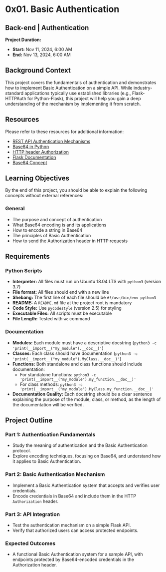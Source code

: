 # 0x01. Basic Authentication

## Back-end | Authentication

**Project Duration:**  
- **Start:** Nov 11, 2024, 6:00 AM  
- **End:** Nov 13, 2024, 6:00 AM 

## Background Context

This project covers the fundamentals of authentication and demonstrates how to implement Basic Authentication on a simple API. While industry-standard applications typically use established libraries (e.g., Flask-HTTPAuth for Python-Flask), this project will help you gain a deep understanding of the mechanism by implementing it from scratch.

## Resources
Please refer to these resources for additional information:
- [REST API Authentication Mechanisms](#)
- [Base64 in Python](#)
- [HTTP header Authorization](#)
- [Flask Documentation](#)
- [Base64 Concept](#)

## Learning Objectives

By the end of this project, you should be able to explain the following concepts without external references:

### General
- The purpose and concept of authentication
- What Base64 encoding is and its applications
- How to encode a string in Base64
- The principles of Basic Authentication
- How to send the Authorization header in HTTP requests

## Requirements

### Python Scripts
- **Interpreter:** All files must run on Ubuntu 18.04 LTS with `python3` (version 3.7)
- **File format:** All files should end with a new line
- **Shebang:** The first line of each file should be `#!/usr/bin/env python3`
- **README:** A `README.md` file at the project root is mandatory
- **Code Style:** Use `pycodestyle` (version 2.5) for styling
- **Executable Files:** All scripts must be executable
- **File Length:** Tested with `wc` command

### Documentation
- **Modules:** Each module must have a descriptive docstring (`python3 -c 'print(__import__("my_module").__doc__)'`)
- **Classes:** Each class should have documentation (`python3 -c 'print(__import__("my_module").MyClass.__doc__)'`)
- **Functions:** Both standalone and class functions should include documentation:
  - For standalone functions: `python3 -c 'print(__import__("my_module").my_function.__doc__)'`
  - For class methods: `python3 -c 'print(__import__("my_module").MyClass.my_function.__doc__)'`
- **Documentation Quality:** Each docstring should be a clear sentence explaining the purpose of the module, class, or method, as the length of the documentation will be verified.

## Project Outline

### Part 1: Authentication Fundamentals
- Study the meaning of authentication and the Basic Authentication protocol.
- Explore encoding techniques, focusing on Base64, and understand how it applies to Basic Authentication.

### Part 2: Basic Authentication Mechanism
- Implement a Basic Authentication system that accepts and verifies user credentials.
- Encode credentials in Base64 and include them in the HTTP `Authorization` header.
  
### Part 3: API Integration
- Test the authentication mechanism on a simple Flask API.
- Verify that authorized users can access protected endpoints.

### Expected Outcomes
- A functional Basic Authentication system for a sample API, with endpoints protected by Base64-encoded credentials in the Authorization header.